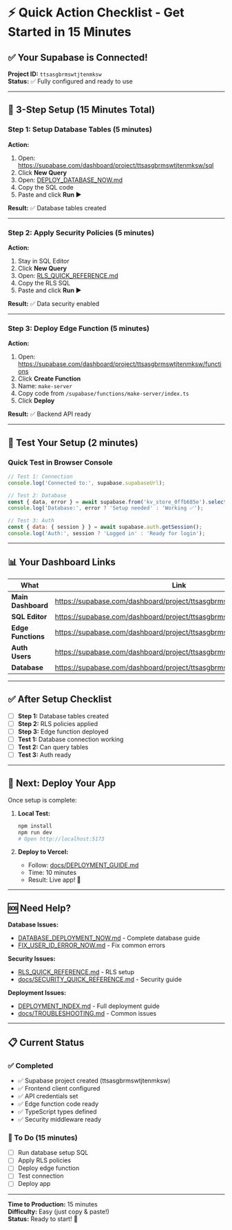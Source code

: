 # ⚡ Quick Action Checklist - Get Started in 15 Minutes

## ✅ Your Supabase is Connected!

**Project ID:** `ttsasgbrmswtjtenmksw`  
**Status:** ✅ Fully configured and ready to use

---

## 🎯 3-Step Setup (15 Minutes Total)

### Step 1: Setup Database Tables (5 minutes)

**Action:**
1. Open: https://supabase.com/dashboard/project/ttsasgbrmswtjtenmksw/sql
2. Click **New Query**
3. Open: [DEPLOY_DATABASE_NOW.md](DEPLOY_DATABASE_NOW.md)
4. Copy the SQL code
5. Paste and click **Run ▶️**

**Result:** ✅ Database tables created

---

### Step 2: Apply Security Policies (5 minutes)

**Action:**
1. Stay in SQL Editor
2. Click **New Query**
3. Open: [RLS_QUICK_REFERENCE.md](RLS_QUICK_REFERENCE.md)
4. Copy the RLS SQL
5. Paste and click **Run ▶️**

**Result:** ✅ Data security enabled

---

### Step 3: Deploy Edge Function (5 minutes)

**Action:**
1. Open: https://supabase.com/dashboard/project/ttsasgbrmswtjtenmksw/functions
2. Click **Create Function**
3. Name: `make-server`
4. Copy code from `/supabase/functions/make-server/index.ts`
5. Click **Deploy**

**Result:** ✅ Backend API ready

---

## 🧪 Test Your Setup (2 minutes)

### Quick Test in Browser Console

```javascript
// Test 1: Connection
console.log('Connected to:', supabase.supabaseUrl);

// Test 2: Database
const { data, error } = await supabase.from('kv_store_0ffb685e').select('count');
console.log('Database:', error ? 'Setup needed' : 'Working ✅');

// Test 3: Auth
const { data: { session } } = await supabase.auth.getSession();
console.log('Auth:', session ? 'Logged in' : 'Ready for login');
```

---

## 📊 Your Dashboard Links

| What | Link |
|------|------|
| **Main Dashboard** | https://supabase.com/dashboard/project/ttsasgbrmswtjtenmksw |
| **SQL Editor** | https://supabase.com/dashboard/project/ttsasgbrmswtjtenmksw/sql |
| **Edge Functions** | https://supabase.com/dashboard/project/ttsasgbrmswtjtenmksw/functions |
| **Auth Users** | https://supabase.com/dashboard/project/ttsasgbrmswtjtenmksw/auth/users |
| **Database** | https://supabase.com/dashboard/project/ttsasgbrmswtjtenmksw/editor |

---

## ✅ After Setup Checklist

- [ ] **Step 1:** Database tables created
- [ ] **Step 2:** RLS policies applied
- [ ] **Step 3:** Edge function deployed
- [ ] **Test 1:** Database connection working
- [ ] **Test 2:** Can query tables
- [ ] **Test 3:** Auth ready

---

## 🚀 Next: Deploy Your App

Once setup is complete:

1. **Local Test:**
   ```bash
   npm install
   npm run dev
   # Open http://localhost:5173
   ```

2. **Deploy to Vercel:**
   - Follow: [docs/DEPLOYMENT_GUIDE.md](docs/DEPLOYMENT_GUIDE.md)
   - Time: 10 minutes
   - Result: Live app! 🎉

---

## 🆘 Need Help?

**Database Issues:**
- [DATABASE_DEPLOYMENT_NOW.md](DATABASE_DEPLOYMENT_NOW.md) - Complete database guide
- [FIX_USER_ID_ERROR_NOW.md](FIX_USER_ID_ERROR_NOW.md) - Fix common errors

**Security Issues:**
- [RLS_QUICK_REFERENCE.md](RLS_QUICK_REFERENCE.md) - RLS setup
- [docs/SECURITY_QUICK_REFERENCE.md](docs/SECURITY_QUICK_REFERENCE.md) - Security guide

**Deployment Issues:**
- [DEPLOYMENT_INDEX.md](DEPLOYMENT_INDEX.md) - Full deployment guide
- [docs/TROUBLESHOOTING.md](docs/TROUBLESHOOTING.md) - Common issues

---

## 📋 Current Status

### ✅ Completed
- ✅ Supabase project created (ttsasgbrmswtjtenmksw)
- ✅ Frontend client configured
- ✅ API credentials set
- ✅ Edge function code ready
- ✅ TypeScript types defined
- ✅ Security middleware ready

### 📝 To Do (15 minutes)
- [ ] Run database setup SQL
- [ ] Apply RLS policies
- [ ] Deploy edge function
- [ ] Test connection
- [ ] Deploy app

---

**Time to Production:** 15 minutes  
**Difficulty:** Easy (just copy & paste!)  
**Status:** Ready to start! 🚀
